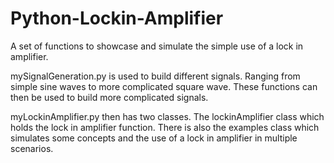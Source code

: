 # Python-Lockin-Amplifier

A set of functions to showcase and simulate the simple use of a lock in amplifier.

mySignalGeneration.py is used to build different signals. Ranging from simple sine waves to more complicated square wave. These functions can then be used to build more complicated signals.

myLockinAmplifier.py then has two classes. The lockinAmplifier class which holds the lock in amplifier function. There is also the examples class which simulates some concepts and the use of a lock in amplifier in multiple scenarios.


